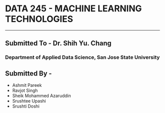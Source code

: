 # DATA 245 - MACHINE LEARNING TECHNOLOGIES
-----

## Submitted To - Dr. Shih Yu. Chang
### Department of Applied Data Science, San Jose State University

## Submitted By -
- Ashmit Pareek
- Ravjot Singh
- Sheik Mohammed Azaruddin
- Srushtee Upashi
- Srushti Doshi


